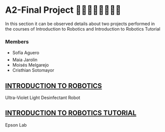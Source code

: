 # A2-Final Project 👩‍💻👩‍🔧👨‍💻👨‍🔧
In this section it can be observed details about two projects performed in the courses of Introduction to Robotics and Introduction to Robotics Tutorial
### Members
- Sofía Aguero
- Maia Jarolin
- Moisés Melgarejo
- Cristhian Sotomayor
## [INTRODUCTION TO ROBOTICS](Introduction%20to%20Robotics/)
Ultra-Violet Light Desinfectant Robot

## [INTRODUCTION TO ROBOTICS TUTORIAL](Introduction%20to%20Robotics%20Tutorial/)
Epson Lab

